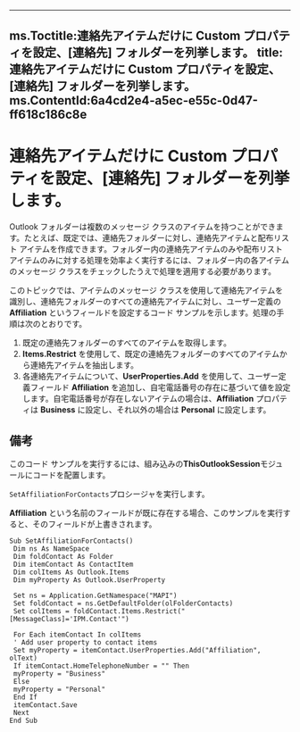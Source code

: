 

---
ms.Toctitle:連絡先アイテムだけに Custom プロパティを設定、[連絡先] フォルダーを列挙します。
title:連絡先アイテムだけに Custom プロパティを設定、[連絡先] フォルダーを列挙します。
ms.ContentId:6a4cd2e4-a5ec-e55c-0d47-ff618c186c8e
---
# 連絡先アイテムだけに Custom プロパティを設定、[連絡先] フォルダーを列挙します。




Outlook フォルダーは複数のメッセージ クラスのアイテムを持つことができます。たとえば、既定では、連絡先フォルダーに対し、連絡先アイテムと配布リスト アイテムを作成できます。フォルダー内の連絡先アイテムのみや配布リスト アイテムのみに対する処理を効率よく実行するには、フォルダー内の各アイテムのメッセージ クラスをチェックしたうえで処理を適用する必要があります。



このトピックでは、アイテムのメッセージ クラスを使用して連絡先アイテムを識別し、連絡先フォルダーのすべての連絡先アイテムに対し、ユーザー定義の **Affiliation** というフィールドを設定するコード サンプルを示します。処理の手順は次のとおりです。





1. 既定の連絡先フォルダーのすべてのアイテムを取得します。
2. **Items.Restrict** を使用して、既定の連絡先フォルダーのすべてのアイテムから連絡先アイテムを抽出します。
3. 各連絡先アイテムについて、**UserProperties.Add** を使用して、ユーザー定義フィールド **Affiliation** を追加し、自宅電話番号の存在に基づいて値を設定します。自宅電話番号が存在しないアイテムの場合は、**Affiliation** プロパティは **Business** に設定し、それ以外の場合は **Personal** に設定します。






## 備考
このコード サンプルを実行するには、組み込みの**ThisOutlookSession**モジュールにコードを配置します。

`SetAffiliationForContacts`プロシージャを実行します。



**Affiliation** という名前のフィールドが既に存在する場合、このサンプルを実行すると、そのフィールドが上書きされます。


```sourcecode
Sub SetAffiliationForContacts() 
 Dim ns As NameSpace 
 Dim foldContact As Folder 
 Dim itemContact As ContactItem 
 Dim colItems As Outlook.Items 
 Dim myProperty As Outlook.UserProperty 
 
 Set ns = Application.GetNamespace("MAPI") 
 Set foldContact = ns.GetDefaultFolder(olFolderContacts) 
 Set colItems = foldContact.Items.Restrict("[MessageClass]='IPM.Contact'") 
 
 For Each itemContact In colItems 
 ' Add user property to contact items 
 Set myProperty = itemContact.UserProperties.Add("Affiliation", olText) 
 If itemContact.HomeTelephoneNumber = "" Then 
 myProperty = "Business" 
 Else 
 myProperty = "Personal" 
 End If 
 itemContact.Save 
 Next 
End Sub
```





